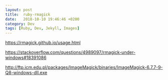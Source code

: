 ```yaml
---
layout: post
title:  ruby-rmagick
date:   2018-10-10 19:46:46 +0200
category: Dev
tags: [Ruby, Dev, Jekyll, Images]
---
```


<https://rmagick.github.io/usage.html>

<https://stackoverflow.com/questions/4989097/rmagick-under-windows#18391086>

<http://ftp.icm.edu.pl/packages/ImageMagick/binaries/ImageMagick-6.7.7-9-Q8-windows-dll.exe>


